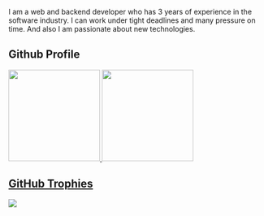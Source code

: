 I am a web and backend developer who has 3 years of experience in the software industry. I can work under tight deadlines and many pressure on time. And also I am passionate about new technologies.


## Github Profile

<div>
  <a href="https://github.com/aungkhant611658">
  <img height="180em" src="https://github-readme-stats.vercel.app/api?username=aungkhant611658&count_private=true&theme=cobalt&show_icons=true"/>
  <img height="180em" src="https://github-readme-stats.vercel.app/api/top-langs/?username=aungkhant611658&layout=compact&langs_count=7&theme=cobalt"/>
</div>

  
## GitHub Trophies
![](https://github-profile-trophy.vercel.app/?username=aungkhant611658&theme=cobalt&no-frame=false&no-bg=false&margin-w=4)
